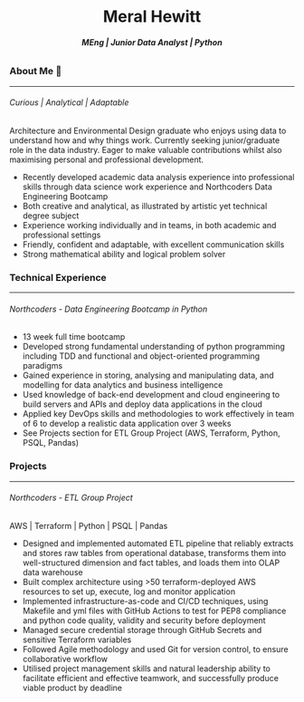 # <center>**Meral Hewitt**</center>
###### <center>**MEng | Junior Data Analyst | Python**</center>


### About Me 👋
---
###### Curious | Analytical | Adaptable

Architecture and Environmental Design graduate who enjoys using data to understand how and why things work. Currently seeking junior/graduate role in the data industry. Eager to make valuable contributions whilst also maximising personal and professional development.

- Recently developed academic data analysis experience into professional skills through data science work experience and Northcoders Data Engineering Bootcamp
- Both creative and analytical, as illustrated by artistic yet technical degree subject
- Experience working individually and in teams, in both academic and professional settings
- Friendly, confident and adaptable, with excellent communication skills
- Strong mathematical ability and logical problem solver

### Technical Experience
---
###### Northcoders - Data Engineering Bootcamp in Python

- 13 week full time bootcamp
- Developed strong fundamental understanding of python programming including TDD and functional and object-oriented programming paradigms
- Gained experience in storing, analysing and manipulating data, and modelling for data analytics and business intelligence
- Used knowledge of back-end development and cloud engineering to build servers and APIs and deploy data applications in the cloud
- Applied key DevOps skills and methodologies to work effectively in team of 6 to develop a realistic data application over 3 weeks
- See Projects section for ETL Group Project (AWS, Terraform, Python, PSQL, Pandas)

### Projects
---
###### Northcoders - ETL Group Project

AWS | Terraform | Python | PSQL | Pandas

- Designed and implemented automated ETL pipeline that reliably extracts and stores raw tables from operational database, transforms them into well-structured dimension and fact tables, and loads them into OLAP data warehouse
- Built complex architecture using >50 terraform-deployed AWS resources to set up, execute, log and monitor application
- Implemented infrastructure-as-code and CI/CD techniques, using Makefile and yml files with GitHub Actions to test for PEP8 compliance and python code quality, validity and security before deployment
- Managed secure credential storage through GitHub Secrets and sensitive Terraform variables
- Followed Agile methodology and used Git for version control, to ensure collaborative workflow
- Utilised project management skills and natural leadership ability to facilitate efficient and effective teamwork, and successfully produce viable product by deadline

<!--


**mesuhe/mesuhe** is a ✨ _special_ ✨ repository because its `README.md` (this file) appears on your GitHub profile.

Here are some ideas to get you started:

- 🔭 I’m currently working on ...
- 🌱 I’m currently learning ...
- 👯 I’m looking to collaborate on ...
- 🤔 I’m looking for help with ...
- 💬 Ask me about ...
- 📫 How to reach me: ...
- 😄 Pronouns: ...
- ⚡ Fun fact: ...
-->
